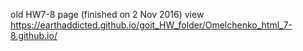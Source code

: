 old HW7-8 page (finished on 2 Nov 2016) view https://earthaddicted.github.io/goit_HW_folder/Omelchenko_html_7-8.github.io/
